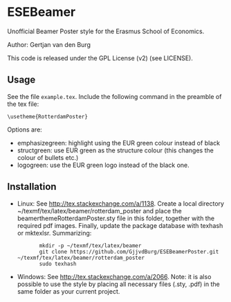 ESEBeamer
=========

Unofficial Beamer Poster style for the Erasmus School of Economics.

Author: Gertjan van den Burg

This code is released under the GPL License (v2) (see LICENSE).

Usage
-----
See the file `example.tex`. Include the following command
in the preamble of the tex file:

    \usetheme{RotterdamPoster}

Options are:

  - emphasizegreen: highlight using the EUR green colour
    instead of black
  - structgreen: use EUR green as the structure colour 
    (this changes the colour of bullets etc.)
  - logogreen: use the EUR green logo instead of the black
    one.

Installation
------------

- Linux: See http://tex.stackexchange.com/a/1138. Create a
         local directory ~/texmf/tex/latex/beamer/rotterdam_poster
         and place the beamerthemeRotterdamPoster.sty file in 
         this folder, together with the required pdf 
         images. Finally, update the package database with 
         texhash or mktexlsr. Summarizing:

             mkdir -p ~/texmf/tex/latex/beamer
             git clone https://github.com/GjjvdBurg/ESEBeamerPoster.git ~/texmf/tex/latex/beamer/rotterdam_poster
             sudo texhash

- Windows: See http://tex.stackexchange.com/a/2066. Note: it is 
           also possible to use the style by placing all necessary
           files (.sty, .pdf) in the same folder as your current
           project.
